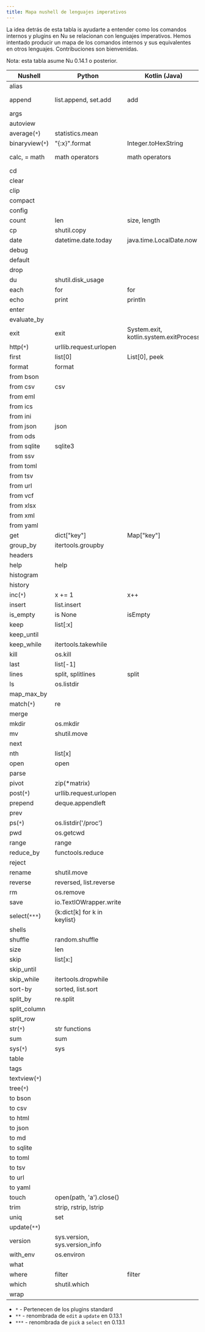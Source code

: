 ```yaml
---
title: Mapa nushell de lenguajes imperativos
---
```


La idea detrás de esta tabla is ayudarte a entender como los comandos internos y plugins en Nu se relacionan con lenguajes imperativos. Hemos intentado producir un mapa de los comandos internos y sus equivalentes en otros lenguajes. Contribuciones son bienvenidas.

Nota: esta tabla asume Nu 0.14.1 o posterior.

| Nushell         | Python                        | Kotlin (Java)                          | C++                     | Rust            |
| --------------- | ----------------------------- | -------------------------------------- | ----------------------- | --------------- |
| alias           |                               |                                        |                         |                 |
| append          | list.append, set.add          | add                                    | push_back, emplace_back | push, push_back |
| args            |                               |                                        |                         |                 |
| autoview        |                               |                                        |                         |                 |
| average(`*`)    | statistics.mean               |                                        |                         |                 |
| binaryview(`*`) | \"{:x}\".format               | Integer.toHexString                    |                         |                 |
| calc, = math    | math operators                | math operators                         | math operators          | math operators  |
| cd              |                               |                                        |                         |                 |
| clear           |                               |                                        |                         |                 |
| clip            |                               |                                        |                         |                 |
| compact         |                               |                                        |                         |                 |
| config          |                               |                                        |                         |                 |
| count           | len                           | size, length                           | length                  | len             |
| cp              | shutil.copy                   |                                        |                         |                 |
| date            | datetime.date.today           | java.time.LocalDate.now                |                         |                 |
| debug           |                               |                                        |                         |                 |
| default         |                               |                                        |                         |                 |
| drop            |                               |                                        |                         |                 |
| du              | shutil.disk_usage             |                                        |                         |                 |
| each            | for                           | for                                    | for                     | for             |
| echo            | print                         | println                                | printf                  | println!        |
| enter           |                               |                                        |                         |                 |
| evaluate_by     |                               |                                        |                         |                 |
| exit            | exit                          | System.exit, kotlin.system.exitProcess | exit                    | exit            |
| http(`*`)       | urllib.request.urlopen        |                                        |                         |                 |
| first           | list[0]                       | List[0], peek                          | vector[0], top          | vec[0]          |
| format          | format                        |                                        |                         |                 |
| from bson       |                               |                                        |                         |                 |
| from csv        | csv                           |                                        |                         |                 |
| from eml        |                               |                                        |                         |                 |
| from ics        |                               |                                        |                         |                 |
| from ini        |                               |                                        |                         |                 |
| from json       | json                          |                                        |                         |                 |
| from ods        |                               |                                        |                         |                 |
| from sqlite     | sqlite3                       |                                        |                         |                 |
| from ssv        |                               |                                        |                         |                 |
| from toml       |                               |                                        |                         |                 |
| from tsv        |                               |                                        |                         |                 |
| from url        |                               |                                        |                         |                 |
| from vcf        |                               |                                        |                         |                 |
| from xlsx       |                               |                                        |                         |                 |
| from xml        |                               |                                        |                         |                 |
| from yaml       |                               |                                        |                         |                 |
| get             | dict[\"key\"]                 | Map[\"key\"]                           | map[\"key\"]            |                 |
| group_by        | itertools.groupby             |                                        |                         |                 |
| headers         |                               |                                        |                         |                 |
| help            | help                          |                                        |                         |                 |
| histogram       |                               |                                        |                         |                 |
| history         |                               |                                        |                         |                 |
| inc(`*`)        | x += 1                        | x++                                    | x++                     | += 1            |
| insert          | list.insert                   |                                        |                         |                 |
| is_empty        | is None                       | isEmpty                                | empty                   |                 |
| keep            | list[:x]                      |                                        |                         |                 |
| keep_until      |                               |                                        |                         |                 |
| keep_while      | itertools.takewhile           |                                        |                         |                 |
| kill            | os.kill                       |                                        |                         |                 |
| last            | list[-1]                      |                                        |                         |                 |
| lines           | split, splitlines             | split                                  | views::split            |                 |
| ls              | os.listdir                    |                                        |                         |                 |
| map_max_by      |                               |                                        |                         |                 |
| match(`*`)      | re                            |                                        |                         |                 |
| merge           |                               |                                        |                         |                 |
| mkdir           | os.mkdir                      |                                        |                         |                 |
| mv              | shutil.move                   |                                        |                         |                 |
| next            |                               |                                        |                         |                 |
| nth             | list[x]                       |                                        |                         |                 |
| open            | open                          |                                        |                         |                 |
| parse           |                               |                                        |                         |                 |
| pivot           | zip(\*matrix)                 |                                        |                         |                 |
| post(`*`)       | urllib.request.urlopen        |                                        |                         |                 |
| prepend         | deque.appendleft              |                                        |                         |                 |
| prev            |                               |                                        |                         |                 |
| ps(`*`)         | os.listdir('/proc')           |                                        |                         |                 |
| pwd             | os.getcwd                     |                                        |                         |                 |
| range           | range                         |                                        |                         |                 |
| reduce_by       | functools.reduce              |                                        |                         |                 |
| reject          |                               |                                        |                         |                 |
| rename          | shutil.move                   |                                        |                         |                 |
| reverse         | reversed, list.reverse        |                                        |                         |                 |
| rm              | os.remove                     |                                        |                         |                 |
| save            | io.TextIOWrapper.write        |                                        |                         |                 |
| select(`***`)   | {k:dict[k] for k in keylist}  |                                        |                         |                 |
| shells          |                               |                                        |                         |                 |
| shuffle         | random.shuffle                |                                        |                         |                 |
| size            | len                           |                                        |                         |                 |
| skip            | list[x:]                      |                                        |                         |                 |
| skip_until      |                               |                                        |                         |                 |
| skip_while      | itertools.dropwhile           |                                        |                         |                 |
| sort-by         | sorted, list.sort             |                                        |                         |                 |
| split_by        | re.split                      |                                        |                         |                 |
| split_column    |                               |                                        |                         |                 |
| split_row       |                               |                                        |                         |                 |
| str(`*`)        | str functions                 |                                        |                         |                 |
| sum             | sum                           |                                        |                         |                 |
| sys(`*`)        | sys                           |                                        |                         |                 |
| table           |                               |                                        |                         |                 |
| tags            |                               |                                        |                         |                 |
| textview(`*`)   |                               |                                        |                         |                 |
| tree(`*`)       |                               |                                        |                         |                 |
| to bson         |                               |                                        |                         |                 |
| to csv          |                               |                                        |                         |                 |
| to html         |                               |                                        |                         |                 |
| to json         |                               |                                        |                         |                 |
| to md           |                               |                                        |                         |                 |
| to sqlite       |                               |                                        |                         |                 |
| to toml         |                               |                                        |                         |                 |
| to tsv          |                               |                                        |                         |                 |
| to url          |                               |                                        |                         |                 |
| to yaml         |                               |                                        |                         |                 |
| touch           | open(path, 'a').close()       |                                        |                         |                 |
| trim            | strip, rstrip, lstrip         |                                        |                         |                 |
| uniq            | set                           |                                        |                         |                 |
| update(`**`)    |                               |                                        |                         |                 |
| version         | sys.version, sys.version_info |                                        |                         |                 |
| with_env        | os.environ                    |                                        |                         |                 |
| what            |                               |                                        |                         |                 |
| where           | filter                        | filter                                 | filter                  | filter          |
| which           | shutil.which                  |                                        |                         |                 |
| wrap            |                               |                                        |                         |                 |

- `*` - Pertenecen de los plugins standard
- `**` - renombrada de `edit` a `update` en 0.13.1
- `***` - renombrada de `pick` a `select` en 0.13.1
